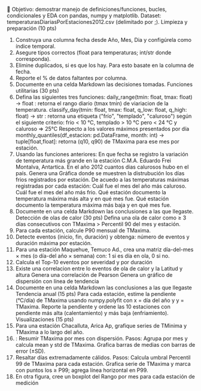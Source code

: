 
 Objetivo: demostrar manejo de definiciones/funciones, bucles, condicionales y EDA con
 pandas, numpy y matplotlib.
 Dataset: temperaturasDiariasPorEstaciones2012.csv (delimitado por ;).
 Limpieza y preparación (10 pts)
 1. Construya una columna fecha desde Año, Mes, Dia y configúrela como índice temporal.
 2. Asegure tipos correctos (float para temperaturas; int/str donde corresponda).
 3. Elimine duplicados, si es que los hay. Para esto basate en la columna de fecha.
 4. Reporte el % de datos faltantes por columna.
 5. Documente en una celda Markdown las decisiones tomadas.
 Funciones utilitarias (30 pts)
 1. Defina las siguientes tres funciones:
 daily_range(tmin: float, tmax: float) -> float : retorna el rango diario (tmax 
tmin) de viariacion de la temperatura.
 classify_day(tmin: float, tmax: float, q_low: float, q_high: float) -> str :
 retorna una etiqueta ("frío", "templado", "caluroso") según el siguiente criterio:
 frio < 10 °C, templado > 10 °C pero < 24 °C y caluroso => 25°C Respecto a los valores
 máximos presentados por día
 monthly_quantiles(df_estacion: pd.DataFrame, month: int) ->
 tuple[float,float]: retorna (q10, q90) de TMaxima para ese mes por estación.
 2. Usando las funciones anteriores:
 En que fecha se registro la variación de temperatura más grande en la estación C.M.A.
 Eduardo Frei Montalva, Antartica.
 En el año 2012 cuantos dias calurosos hubo en el país.
 Genera una Gráfica donde se muestren la distrubución los días frios registrados por
 estación.
 De acuedo a las temperaturas máximas registradas por cada estación:
 Cuál fue el mes del año más caluroso.
 Cuál fue el mes del año más frio.
 Qué estación documento la temperatura máxima más alta y en qué mes fue.
 Qué estación documento la temperatura máxima más baja y en qué mes fue.
 3. Documente en una celda Markdown las conclusiones a las que llegaste.
 Detección de olas de calor (30 pts)
 Defina una ola de calor como ≥ 3 días consecutivos con TMaxima > Percentil 90 del mes y
 estación.
 1. Para cada estación, calcule P90 mensual de TMaxima.
2. Detecte eventos (inicio, fin, duración) y obtenga: número de eventos y duración máxima
 por estación.
 3. Para una estación Maquehue, Temuco Ad., crea una matriz día-del-mes × mes (o día-del
año × semana) con: 1 si es día en ola, 0 si no.
 4. Calcula el Top-10 eventos por severidad y por duración
 5. Existe una correlacion entre lo eventos de ola de calor y la Latitud y altura
 Genera una correlación de Pearson
 Genera un gráfico de dispersión con línea de tendencia
 6. Documente en una celda Markdown las conclusiones a las que llegaste
 Tendencia anual (15 pts)
 Para cada estación, estime la pendiente (°C/día) de TMaxima usando numpy.polyfit con x =
 día del año y y = TMaxima.
 Reporte la pendiente y ordene las 10 estaciones con pendiente más alta (calentamiento) y
 más baja (enfriamiento).
 Visualizaciones (15 pts)
 1. Para una estación Chacalluta, Arica Ap, grafique series de TMinima y TMaxima a lo
 largo del año.
 2. : Resumir TMaxima por mes con dispersión.
 Pasos:
 Agrupa por mes y calcula mean y std de TMaxima.
 Grafica barras de medias con barras de error (±SD).
 3. Resaltar días extremadamente cálidos.
 Pasos:
 Calcula umbral Percentil 99 de TMaxima para cada estación.
 Grafica serie de TMaxima y marca con puntos los ≥ P99; agrega línea horizontal en
 P99.
 4. En otra figura, cree un boxplot del Rango por mes para cada estación de medición
